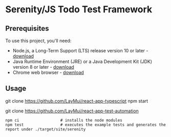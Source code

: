 # Serenity/JS Todo Test Framework

## Prerequisites

To use this project, you'll need:
- Node.js, a Long-Term Support (LTS) release version 10 or later - [download](https://nodejs.org/en/)
- Java Runtime Environment (JRE) or a Java Development Kit (JDK) version 8 or later - [download](https://adoptopenjdk.net/)
- Chrome web browser - [download](https://www.google.co.uk/chrome/)

## Usage

git clone https://github.com/LayMui/react-app-typescript
npm start 

git clone https://github.com/LayMui/react-app-test-automation
```
npm ci                  # installs the node modules
npm test                # executes the example tests and generates the report under ./target/site/serenity
```

